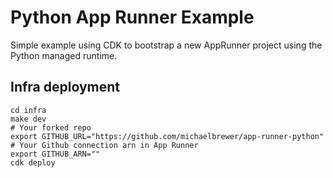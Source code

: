 # Python App Runner Example

Simple example using CDK to bootstrap a new AppRunner project using the Python managed runtime.

## Infra deployment

```console
cd infra
make dev
# Your forked repo
export GITHUB_URL="https://github.com/michaelbrewer/app-runner-python"
# Your Github connection arn in App Runner
export GITHUB_ARN=""
cdk deploy
```
